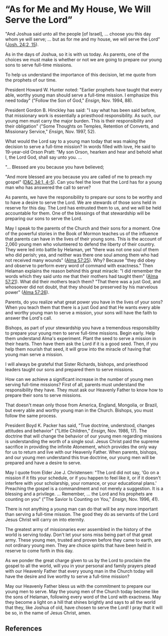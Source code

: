 # “As for Me and My House, We Will Serve the Lord”

"And Joshua said unto all the people [of Israel], ... choose you this day whom
ye will serve; ... but as for me and my house, we will serve the Lord" ([Josh.
24:2, 15](/scriptures/ot/josh/24.2,15?lang=eng#1)).

As in the days of Joshua, so it is with us today. As parents, one of the
choices we must make is whether or not we are going to prepare our young sons
to serve full-time missions.

To help us understand the importance of this decision, let me quote from the
prophets of our time.

President Howard W. Hunter noted: "Earlier prophets have taught that every
able, worthy young man should serve a full-time mission. I emphasize this need
today" ("Follow the Son of God," _Ensign,_ Nov. 1994, 88).

President Gordon B. Hinckley has said: "I say what has been said before, that
missionary work is essentially a priesthood responsibility. As such, our young
men must carry the major burden. This is their responsibility and their
obligation" ("Some Thoughts on Temples, Retention of Converts, and Missionary
Service," _Ensign,_ Nov. 1997, 52).

What would the Lord say to a young man today that was making the decision to
serve a full-time mission? In words filled with love, He said to 19-year-old
Orson Pratt: "My son Orson, hearken and hear and behold what I, the Lord God,
shall say unto you. ...

"... Blessed are you because you have believed;

"And more blessed are you because you are called of me to preach my gospel"
([D&amp;C 34:1, 4-5](/scriptures/dc-testament/dc/34.1,4-5?lang=eng#0)). Can
you feel the love that the Lord has for a young man who has answered the call
to serve?

As parents, we have the responsibility to prepare our sons to be worthy and to
have a desire to serve the Lord. We are stewards of those sons held in reserve
for this day. The Lord has entrusted them to us, and we will be held
accountable for them. One of the blessings of that stewardship will be
preparing our sons to serve the Lord.

May I speak to the parents of the Church and their sons for a moment. One of
the powerful stories in the Book of Mormon teaches us of the influence that
parents can have in the lives of their young sons. This is the account of
2,060 young men who volunteered to defend the liberty of their country. They
were led into battle by Helaman, yet "there was not one soul of them who did
perish; yea, and neither was there one soul among them who had not received
many wounds" ([Alma 57:25](/scriptures/bofm/alma/57.25?lang=eng#24)). Why?
Because "they did obey and observe to perform every word of command with
exactness." Then Helaman explains the reason behind this great miracle: "I did
remember the words which they said unto me that their mothers had taught them"
([Alma 57:21](/scriptures/bofm/alma/57.21?lang=eng#20)). What did their
mothers teach them? "That there was a just God, and whosoever did not doubt,
that they should be preserved by his marvelous power" ([Alma
57:26](/scriptures/bofm/alma/57.26?lang=eng#25)).

Parents, do you realize what great power you have in the lives of your sons?
When you teach them that there is a just God and that He wants every able and
worthy young man to serve a mission, your sons will have the faith to answer
the Lord's call.

Bishops, as part of your stewardship you have a tremendous responsibility to
prepare your young men to serve full-time missions. Begin early. Help them
understand Alma's experiment. Plant the seed to serve a mission in their
hearts. Then have them ask the Lord if it is a good seed. Then, if you help
them nourish that seed, it will grow into the miracle of having that young man
serve a mission.

I will always be grateful that Sister Richards, bishops, and priesthood
leaders taught our sons and prepared them to serve missions.

How can we achieve a significant increase in the number of young men serving
full-time missions? First of all, parents must understand the responsibility
they have. They must ask our Heavenly Father to know how to prepare their sons
to serve missions.

That doesn't mean only those from America, England, Mongolia, or Brazil, but
every able and worthy young man in the Church. Bishops, you must follow the
same process.

President Boyd K. Packer has said, "True doctrine, understood, changes
attitudes and behavior" ("Little Children," _Ensign,_ Nov. 1986, 17). The
doctrine that will change the behavior of our young men regarding missions is
understanding the worth of a single soul. Jesus Christ paid the supreme
sacrifice in providing the infinite Atonement, which provides the only way for
us to return and live with our Heavenly Father. When parents, bishops, and our
young men understand this true doctrine, our young men will be prepared and
have a desire to serve.

May I quote from Elder Joe J. Christensen: "The Lord did not say, 'Go on a
mission if it fits your schedule, or if you happen to feel like it, or if it
doesn't interfere with your scholarship, your romance, or your educational
plans.' Preaching the gospel is a commandment and not merely a suggestion. It
is a blessing and a privilege. ... Remember, ... the Lord and his prophets are
counting on you" ("The Savior Is Counting on You," _Ensign,_ Nov. 1996, 41).

There is not anything a young man can do that will be any more important than
serving a full-time mission. The good they do as servants of the Lord Jesus
Christ will carry on into eternity.

The greatest army of missionaries ever assembled in the history of the world
is serving today. Don't let your sons miss being part of that great army.
These young men, trusted and proven before they came to earth, are not
ordinary young men. They are choice spirits that have been held in reserve to
come forth in this day.

As we ponder the great charge given to us by the Lord to proclaim the gospel
to all the world, will you in your personal and family prayers plead with our
Heavenly Father that every young man in the Church today will have the desire
and live worthy to serve a full-time mission?

May our Heavenly Father bless us with the commitment to prepare our young men
to serve. May the young men of the Church today become like the sons of
Helaman, following every word of the Lord with exactness. May they become a
light on a hill that shines brightly and says to all the world that they, like
Joshua of old, have chosen to serve the Lord! I pray that it will be so, in
the name of Jesus Christ, amen.

## References

